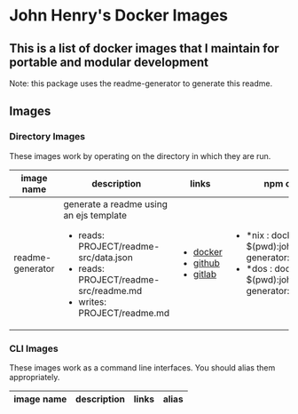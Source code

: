 # John Henry's Docker Images
## This is a list of docker images that I maintain for portable and modular development

Note: this package uses the readme-generator to generate this readme.

## Images

### Directory Images

These images work by operating on the directory in which they are run.

|image name|description|links|npm command|
|-|-|-|-|
|readme-generator |generate a readme using an ejs template<ul><li>reads: PROJECT/readme-src/data.json</li><li>reads: PROJECT/readme-src/readme.md</li><li>writes: PROJECT/readme.md</li>| <ul> <li> [docker](https://hub.docker.com/r/johnhenry/readme-generator) </li> <li>[github](https://github.com/johnhenry/readme-generator)</li><li>[gitlab](https://gitlab.com/johnhenry/readme-generator)</li></ul>|<ul> <li> \*nix : docker run --rm -v $(pwd):johnhenry/readme-generator:latest ./run </li> <li> \*dos : docker run --rm -v $(pwd):johnhenry/readme-generator:latest ./run </li> </ul>|


### CLI Images

These images work as a command line interfaces. You should alias them appropriately.

|image name|description|links|alias|
|-|-|-|-|
